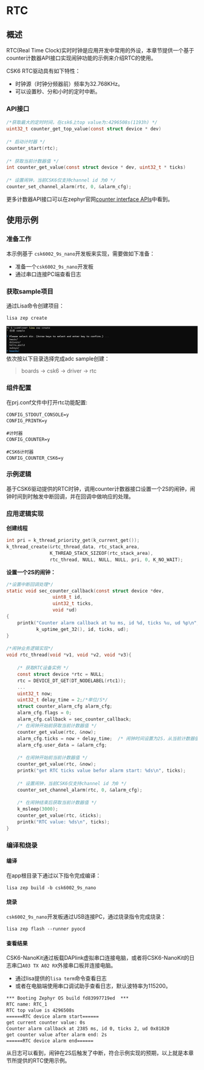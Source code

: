 # RTC

## 概述
RTC(Real Time Clock)实时时钟是应用开发中常用的外设，本章节提供一个基于counter计数器API接口实现闹钟功能的示例来介绍RTC的使用。

CSK6 RTC驱动具有如下特性：
- 时钟源（时钟分频器前）频率为32.768KHz。
- 可以设置秒、分和小时的定时中断。

### API接口

```c
/*获取最大的定时时间，在csk6上top value为:4296508s(1193h) */
uint32_t counter_get_top_value(const struct device * dev)	

/* 启动计时器 */
counter_start(rtc);	

/* 获取当前计数器值 */
int counter_get_value(const struct device * dev, uint32_t * ticks)

/* 设置闹钟，当前CSK6仅支持channel id 为0 */
counter_set_channel_alarm(rtc, 0, &alarm_cfg);
```
更多计数器API接口可以在zephyr官网[counter interface APIs](https://docs.zephyrproject.org/latest/doxygen/html/group__counter__interface.html)中看到。

## 使用示例
### 准备工作  
本示例基于 `csk6002_9s_nano`开发板来实现，需要做如下准备：
- 准备一个`csk6002_9s_nano`开发板
- 通过串口连接PC端查看日志

### 获取sample项目
通过Lisa命令创建项目：
```
lisa zep create
```

![](./files/uart_create01.png)
依次按以下目录选择完成adc sample创建：  
> boards → csk6 → driver → rtc

### 组件配置
在prj.conf文件中打开rtc功能配置:
```shell
CONFIG_STDOUT_CONSOLE=y
CONFIG_PRINTK=y

#计时器
CONFIG_COUNTER=y

#CSK6计时器
CONFIG_COUNTER_CSK6=y
```

### 示例逻辑

基于CSK6驱动提供的RTC时钟，调用counter计数器接口设置一个2S的闹钟，闹钟时间到时触发中断回调，并在回调中做响应的处理。


### 应用逻辑实现
**创建线程**

```c
int pri = k_thread_priority_get(k_current_get());
k_thread_create(&rtc_thread_data, rtc_stack_area,
                K_THREAD_STACK_SIZEOF(rtc_stack_area),
                rtc_thread, NULL, NULL, NULL, pri, 0, K_NO_WAIT);
```

**设置一个2S的闹钟：**  

```c
/*设置中断回调处理*/
static void sec_counter_callback(const struct device *dev,
				 uint8_t id,
				 uint32_t ticks,
				 void *ud)
{
	printk("Counter alarm callback at %u ms, id %d, ticks %u, ud %p\n",
	       k_uptime_get_32(), id, ticks, ud);
}

/*闹钟业务逻辑实现*/
void rtc_thread(void *v1, void *v2, void *v3){

    /* 获取RTC设备实例 */
    const struct device *rtc = NULL;
    rtc = DEVICE_DT_GET(DT_NODELABEL(rtc1));
    ...
    uint32_t now;
    uint32_t delay_time = 2;/*单位/S*/
    struct counter_alarm_cfg alarm_cfg;
    alarm_cfg.flags = 0;
    alarm_cfg.callback = sec_counter_callback;
    /* 在闹钟开始前获取当前计数器值 */
    counter_get_value(rtc, &now);
    alarm_cfg.ticks = now + delay_time;  /* 闹钟时间设置为2S，从当前计数器值开始 */		
    alarm_cfg.user_data = &alarm_cfg;

    /* 在闹钟开始前当前计数器值 */
    counter_get_value(rtc, &now);
    printk("get RTC ticks value befor alarm start: %ds\n", ticks);

    /* 设置闹钟，当前CSK6仅支持channel id 为0 */	
    counter_set_channel_alarm(rtc, 0, &alarm_cfg);

    /* 在闹钟结束后获取当前计数器值 */
    k_msleep(3000);
    counter_get_value(rtc, &ticks);
    printk("RTC value: %ds\n", ticks);
}
```
### 编译和烧录
#### 编译 

在app根目录下通过以下指令完成编译：
```
lisa zep build -b csk6002_9s_nano
```
#### 烧录   

`csk6002_9s_nano`开发板通过USB连接PC，通过烧录指令完成烧录：
```
lisa zep flash --runner pyocd
```
#### 查看结果

CSK6-NanoKit通过板载DAPlink虚拟串口连接电脑，或者将CSK6-NanoKit的日志串口`A03 TX A02 RX`外接串口板并连接电脑。
- 通过lisa提供的`lisa term`命令查看日志
- 或者在电脑端使用串口调试助手查看日志，默认波特率为115200。


```
*** Booting Zephyr OS build fd83997719ed  ***
RTC name: RTC_1
RTC top value is 4296508s
======RTC device alarm start======
get current counter value: 0s
Counter alarm callback at 2385 ms, id 0, ticks 2, ud 0x81820
get counter value after alarm end: 2s
======RTC device alarm end======

```
 从日志可以看到，闹钟在2S后触发了中断，符合示例实现的预期，以上就是本章节所提供的RTC使用示例。